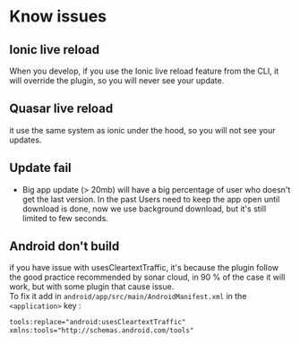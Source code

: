 # Know issues

## Ionic live reload

When you develop, if you use the Ionic live reload feature from the CLI, it will override the plugin, so you will never see your update.

## Quasar live reload

it use the same system as ionic under the hood, so you will not see your updates.

## Update fail

* Big app update (> 20mb) will have a big percentage of user who doesn't get the last version.  In the past Users need to keep the app open until download is done, now we use background download, but it's still limited to few seconds.

## Android don't build

if you have issue with usesCleartextTraffic, it's because the plugin follow the good practice recommended by sonar cloud, in 90 % of the case it will work, but with some plugin that cause issue.\
To fix it add in `android/app/src/main/AndroidManifest.xml` in the `<application>` key :

```xml
tools:replace="android:usesCleartextTraffic"
xmlns:tools="http://schemas.android.com/tools"
```
